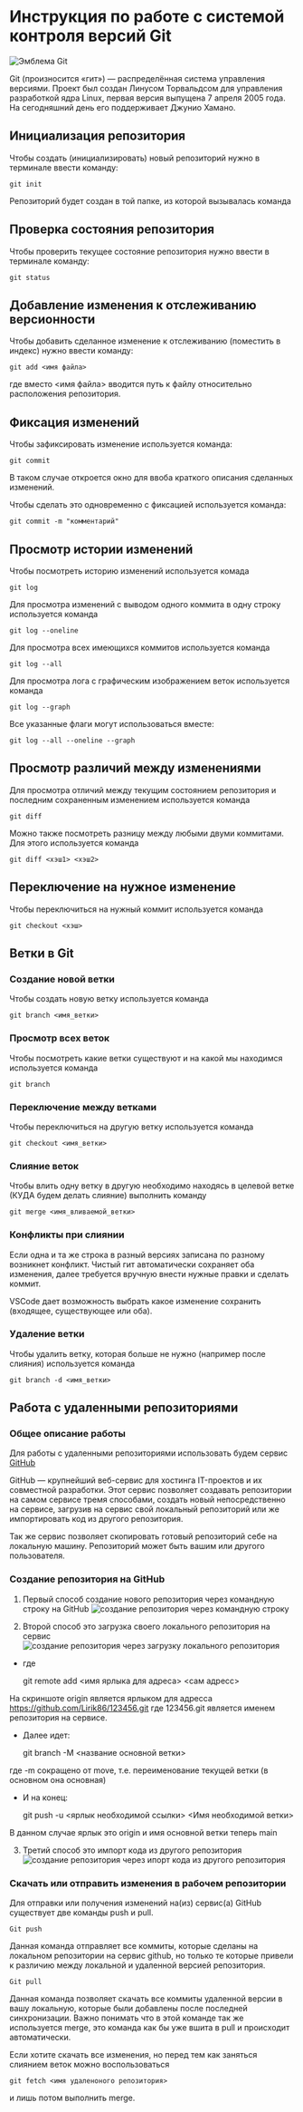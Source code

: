 # **Инструкция по работе с системой контроля версий Git**

![Эмблема Git](git.jpg)

Git (произносится «гит») — распределённая система управления версиями. Проект был создан Линусом Торвальдсом для управления разработкой ядра Linux, первая версия выпущена 7 апреля 2005 года. На сегодняшний день его поддерживает Джунио Хамано.

## Инициализация репозитория

Чтобы создать (инициализировать) новый репозиторий нужно в терминале ввести команду:

    git init

Репозиторий будет создан в той папке, из которой вызывалась команда

## Проверка состояния репозитория

Чтобы проверить текущее состояние репозитория нужно ввести в терминале команду:

    git status

## Добавление изменения к отслеживанию версионности

Чтобы добавить сделанное изменение к отслеживанию (поместить в индекс) нужно ввести команду:

    git add <имя файла>

где вместо <имя файла> вводится путь к файлу относительно расположения репозитория.

## Фиксация изменений

Чтобы зафиксировать изменение используется команда:

    git commit

В таком случае откроется окно для ввоба краткого описания сделанных изменений.

Чтобы сделать это одновременно с фиксацией используется команда:

    git commit -m "комментарий"

## Просмотр истории изменений

Чтобы посмотреть историю изменений используется комада

    git log

Для просмотра изменений с выводом одного коммита в одну строку используется команда

    git log --oneline

Для просмотра всех имеющихся коммитов используется команда

    git log --all

Для просмотра лога с графическим изображением веток используется команда

    git log --graph

Все указанные флаги могут использоваться вместе:

    git log --all --oneline --graph

## Просмотр различий между изменениями

Для просмотра отличий между текущим состоянием репозитория и последним сохраненным изменением используется команда

    git diff

Можно также посмотреть разницу между любыми двуми коммитами. Для этого используется команда

    git diff <хэш1> <хэш2>

## Переключение на нужное изменение

Чтобы переключиться на нужный коммит используется команда

    git checkout <хэш>

## Ветки в Git

### Создание новой ветки

Чтобы создать новую ветку используется команда

    git branch <имя_ветки>

### Просмотр всех веток

Чтобы посмотреть какие ветки существуют и на какой мы находимся используется команда

    git branch

### Переключение между ветками

Чтобы переключиться на другую ветку используется команда

    git checkout <имя_ветки>

### Слияние веток

Чтобы влить одну ветку в другую необходимо находясь в целевой ветке (КУДА будем делать слияние) выполнить команду

    git merge <имя_вливаемой_ветки>

### Конфликты при слиянии

Если одна и та же строка в разный версиях записана по разному возникнет конфликт.
Чистый гит автоматически сохраняет оба изменения, далее требуется вручную внести нужные правки и сделать коммит.

VSСode дает возможность выбрать какое изменение сохранить (входящее, существующее или оба).

### Удаление ветки

Чтобы удалить ветку, которая больше не нужно (например после слияния) используется команда

    git branch -d <имя_ветки>

## Работа с удаленными репозиториями

### Общее описание работы

Для работы с удаленными репозиториями использовать будем сервис [GitHub](https://github.com/)

GitHub — крупнейший веб-сервис для хостинга IT-проектов и их совместной разработки. Этот сервис позволяет создавать репозитории на самом сервисе тремя способами, создать новый непосредственно на сервисе, загрузив на сервис свой локальный репозиторий или же импортировать код из другого репозитория.

Так же сервис позволяет скопировать готовый репозиторий себе на локальную машину. Репозиторий может быть вашим или другого пользователя.

### Создание репозитория на GitHub

1. Первый способ создание нового репозитория через командную строку на GitHub
![создание репозитория через командную строку](/1.png)

2. Второй способ это загрузка своего локального репозитория на сервис
![создание репозитория через загрузку локального репозитория](/2.png)
 + где

    git remote add <имя ярлыка для адреса> <сам адресс>

На скриншоте origin является ярлыком для адресса https://github.com/Lirik86/123456.git
где 123456.git является именем репозитория на сервисе.

+ Далее идет:

    git branch -M <название основной ветки>

где -m сокращено от move, т.е. переименование текущей ветки (в основном она основная)

+ И на конец:

    git push -u <ярлык необходимой ссылки> <Имя необходимой ветки>

В данном случае ярлык это origin и имя основной ветки теперь main

3. Третий способ это импорт кода из другого репозитория
![создание репозитория через ипорт кода из другого репозитория](/3.png)

### Скачать или отправить изменения в рабочем репозитории

Для отправки или получения изменений на(из) сервис(а) GitHub существует две команды push и pull.

    Git push
Данная команда отправляет все коммиты, которые сделаны на локальном репозитории на сервис github, но только те которые привели к различию между локальной и удаленной версией репозитория.

    Git pull
Данная команда позволяет скачать все коммиты удаленной версии в вашу локальную, которые были добавлены после последней синхронизации. Важно понимать что в этой команде так же используется merge, это команда как бы уже вшита в pull и происходит автоматически.

Если хотите скачать все изменения, но перед тем как заняться слиянием веток можно воспользоваться

    git fetch <имя удаленоного репозитория>

и лишь потом выполнить merge.

